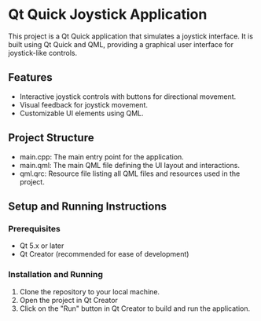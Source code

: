 # Qt Quick Joystick Application

This project is a Qt Quick application that simulates a joystick interface. It is built using Qt Quick and QML, providing a graphical user interface for joystick-like controls.

## Features

- Interactive joystick controls with buttons for directional movement.
- Visual feedback for joystick movement.
- Customizable UI elements using QML.

## Project Structure

- main.cpp: The main entry point for the application.
- main.qml: The main QML file defining the UI layout and interactions.
- qml.qrc: Resource file listing all QML files and resources used in the project.

## Setup and Running Instructions

### Prerequisites

- Qt 5.x or later
- Qt Creator (recommended for ease of development)

### Installation and Running

1. Clone the repository to your local machine.
2. Open the project in Qt Creator
3. Click on the "Run" button in Qt Creator to build and run the application.
